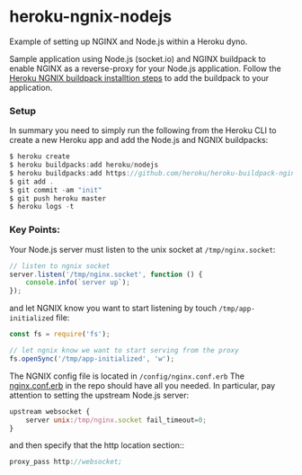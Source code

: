 # heroku-ngnix-nodejs
Example of setting up NGINX and Node.js within a Heroku dyno.

Sample application using Node.js (socket.io) and NGINX buildpack to enable NGINX as a reverse-proxy for your Node.js application. Follow the [Heroku NGNIX buildpack installtion steps](https://github.com/heroku/heroku-buildpack-nginx) to add the buildpack to your application.

### Setup
In summary you need to simply run the following from the Heroku CLI to create a new Heroku app and add the Node.js and NGNIX buildpacks:
```javascript
$ heroku create
$ heroku buildpacks:add heroku/nodejs
$ heroku buildpacks:add https://github.com/heroku/heroku-buildpack-nginx
$ git add .
$ git commit -am "init"
$ git push heroku master
$ heroku logs -t
```

### Key Points:
Your Node.js server must listen to the unix socket at `/tmp/nginx.socket`:
```javascript
// listen to ngnix socket
server.listen('/tmp/nginx.socket', function () {
    console.info(`server up`);
});
```

and let NGNIX know you want to start listening by touch `/tmp/app-initialized` file:
```javascript
const fs = require('fs');

// let ngnix know we want to start serving from the proxy
fs.openSync('/tmp/app-initialized', 'w');
```

The NGNIX config file is located in `/config/nginx.conf.erb` The [nginx.conf.erb](https://github.com/samuelgoldenbaum/heroku-ngnix-nodejs/blob/master/config/nginx.conf.erb) in the repo should have all you needed. In particular, pay attention to setting the upstream Node.js server:

```javascript
upstream websocket {
    server unix:/tmp/nginx.socket fail_timeout=0;
}
```
 and then specify that the http location section::
```javascript
proxy_pass http://websocket;
```
